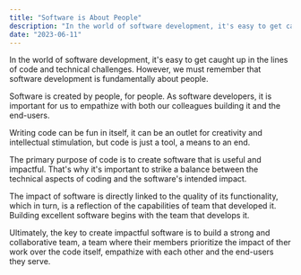 ```yaml
---
title: "Software is About People"
description: "In the world of software development, it's easy to get caught up in the lines of code and technical challenges. However, we must remember that software development is fundamentally about people."
date: "2023-06-11"
---
```


In the world of software development, it's easy to get caught up in the lines of code and technical challenges. However, we must remember that software development is fundamentally about people.

Software is created by people, for people. As software developers, it is important for us to empathize with both our colleagues building it and the end-users.

Writing code can be fun in itself, it can be an outlet for creativity and intellectual stimulation, but code is just a tool, a means to an end.

The primary purpose of code is to create software that is useful and impactful. That's why it's important to strike a balance between the technical aspects of coding and the software's intended impact.

The impact of software is directly linked to the quality of its functionality, which in turn, is a reflection of the capabilities of team that developed it. Building excellent software begins with the team that develops it.

Ultimately, the key to create impactful software is to build a strong and collaborative team, a team where their members prioritize the impact of ther work over the code itself, empathize with each other and the end-users they serve.
